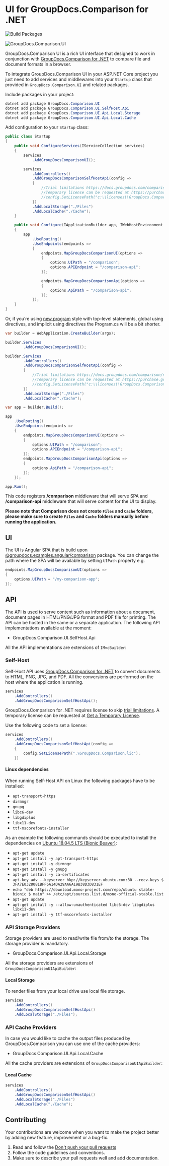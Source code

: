 # UI for GroupDocs.Comparison for .NET

![Build Packages](https://github.com/groupdocs-comparison/GroupDocs.Comparison-for-.NET-UI/actions/workflows/build_packages.yml/badge.svg)

![GroupDocs.Comparison.UI](./doc/images/comparison-ui.png)

GroupDocs.Comparison UI is a rich UI interface that designed to work in conjunction with [GroupDocs.Comparison for .NET](https://products.groupdocs.com/comparison/net) to compare file and document formats in a browser.

To integrate GroupDocs.Comparison UI in your ASP.NET Core project you just need to add services and middlewares into your `Startup` class that provided in `GroupDocs.Comparison.UI` and related packages.

Include packages in your project:

```PowerShell
dotnet add package GroupDocs.Comparison.UI
dotnet add package GroupDocs.Comparison.UI.SelfHost.Api
dotnet add package GroupDocs.Comparison.UI.Api.Local.Storage
dotnet add package GroupDocs.Comparison.UI.Api.Local.Cache
```

Add configuration to your `Startup` class:

```cs
public class Startup
{
    public void ConfigureServices(IServiceCollection services)
    {
        services
            .AddGroupDocsComparisonUI();

        services
            .AddControllers()
            .AddGroupDocsComparisonSelfHostApi(config =>
            {
                //Trial limitations https://docs.groupdocs.com/comparison/net/evaluation-limitations-and-licensing-of-groupdocs-comparison/
                //Temporary license can be requested at https://purchase.groupdocs.com/temporary-license
                //config.SetLicensePath("c:\\licenses\\GroupDocs.Comparison.lic"); // or set environment variable 'GROUPDOCS_LIC_PATH'
            })
            .AddLocalStorage("./Files")
            .AddLocalCache("./Cache");
    }

    public void Configure(IApplicationBuilder app, IWebHostEnvironment env)
    {
        app
            .UseRouting()
            .UseEndpoints(endpoints =>
            {
                endpoints.MapGroupDocsComparisonUI(options =>
                {
                    options.UIPath = "/comparison";
                    options.APIEndpoint = "/comparison-api";
                });

                endpoints.MapGroupDocsComparisonApi(options =>
                {
                    options.ApiPath = "/comparison-api";
                });
            });
    }
}
```

Or, if you’re using [new program](https://docs.microsoft.com/en-us/dotnet/core/tutorials/top-level-templates) style with top-level statements, global using directives, and implicit using directives the Program.cs will be a bit shorter.

```cs
var builder = WebApplication.CreateBuilder(args);

builder.Services
        .AddGroupDocsComparisonUI();

builder.Services
        .AddControllers()
        .AddGroupDocsComparisonSelfHostApi(config =>
        {
            //Trial limitations https://docs.groupdocs.com/comparison/net/evaluation-limitations-and-licensing-of-groupdocs-comparison/
            //Temporary license can be requested at https://purchase.groupdocs.com/temporary-license
            //config.SetLicensePath("c:\\licenses\\GroupDocs.Comparison.lic"); // or set environment variable 'GROUPDOCS_LIC_PATH'
        })
        .AddLocalStorage("./Files")
        .AddLocalCache("./Cache");

var app = builder.Build();

app
    .UseRouting()
    .UseEndpoints(endpoints =>
    {
        endpoints.MapGroupDocsComparisonUI(options =>
        {
            options.UIPath = "/comparison";
            options.APIEndpoint = "/comparison-api";
        });
        endpoints.MapGroupDocsComparisonApi(options =>
        {
            options.ApiPath = "/comparison-api";
        });
    });

app.Run();
```

This code registers **/comparison** middleware that will serve SPA and **/comparison-api** middleware that will serve content for the UI to display.

 **Please note that Comparison does not create `Files` and `Cache` folders, please make sure to create `Files` and `Cache` folders manually before running the application.**

## UI

The UI is Angular SPA that is build upon [@groupdocs.examples.angular/comparison](https://www.npmjs.com/package/@groupdocs.examples.angular/comparison) package. You can change the path where the SPA will be available by setting `UIPath` property e.g.

```cs
endpoints.MapGroupDocsComparisonUI(options =>
{
    options.UIPath = "/my-comparison-app";
});
```

## API

The API is used to serve content such as information about a document, document pages in HTML/PNG/JPG format and PDF file for printing. The API can be hosted in the same or a separate application. The following API implementations available at the moment:

- GroupDocs.Comparison.UI.SelfHost.Api

All the API implementations are extensions of `IMvcBuilder`:

### Self-Host

Self-Host API uses [GroupDocs.Comparison for .NET](https://www.nuget.org/packages/groupdocs.comparison) to convert documents to HTML, PNG, JPG, and PDF. All the conversions are performed on the host where the application is running.

```cs
services
    .AddControllers()
    .AddGroupDocsComparisonSelfHostApi();
```

GroupDocs.Comparison for .NET requires license to skip [trial limitations](https://docs.groupdocs.com/comparison/net/licensing-and-evaluation-limitations/). A temporary license can be requested at [Get a Temporary License](https://purchase.groupdocs.com/temporary-license).

Use the following code to set a license:

```cs
services
    .AddControllers()
    .AddGroupDocsComparisonSelfHostApi(config =>
    {
        config.SetLicensePath(".\GroupDocs.Comparison.lic");
    })
```

#### Linux dependencies

When running Self-Host API on Linux the following packages have to be installed:

- `apt-transport-https`
- `dirmngr`
- `gnupg`
- `libc6-dev`
- `libgdiplus`
- `libx11-dev`
- `ttf-mscorefonts-installer`

As an example the following commands should be executed to install the dependencies on [Ubuntu 18.04.5 LTS (Bionic Beaver)](https://releases.ubuntu.com/18.04.5/):

- `apt-get update`
- `apt-get install -y apt-transport-https`
- `apt-get install -y dirmngr`
- `apt-get install -y gnupg`
- `apt-get install -y ca-certificates`
- `apt-key adv --keyserver hkp://keyserver.ubuntu.com:80 --recv-keys $ 3FA7E0328081BFF6A14DA29AA6A19B38D3D831EF`
- `echo "deb https://download.mono-project.com/repo/ubuntu stable-bionic $ main" >> /etc/apt/sources.list.d/mono-official-stable.list`
- `apt-get update`
- `apt-get install -y --allow-unauthenticated libc6-dev libgdiplus libx11-dev`
- `apt-get install -y ttf-mscorefonts-installer`

### API Storage Providers

Storage providers are used to read/write file from/to the storage. The storage provider is mandatory.

- GroupDocs.Comparison.UI.Api.Local.Storage

All the storage providers are extensions of `GroupDocsComparisonUIApiBuilder`:

#### Local Storage

To render files from your local drive use local file storage.

```cs
services
    .AddControllers()
    .AddGroupDocsComparisonSelfHostApi()
    .AddLocalStorage("./Files");
```

### API Cache Providers

In case you would like to cache the output files produced by GroupDocs.Comparison you can use one of the cache providers:

- GroupDocs.Comparison.UI.Api.Local.Cache

All the cache providers are extensions of `GroupDocsComparisonUIApiBuilder`:

#### Local Cache

```cs
services
    .AddControllers()
    .AddGroupDocsComparisonSelfHostApi()
    .AddLocalStorage("./Files")
    .AddLocalCache("./Cache");
```

## Contributing

Your contributions are welcome when you want to make the project better by adding new feature, improvement or a bug-fix.

1. Read and follow the [Don't push your pull requests](https://www.igvita.com/2011/12/19/dont-push-your-pull-requests/)
2. Follow the code guidelines and conventions.
3. Make sure to describe your pull requests well and add documentation.
